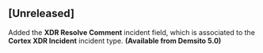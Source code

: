 ## [Unreleased]
Added the **XDR Resolve Comment** incident field, which is associated to the **Cortex XDR Incident** incident type. **(Available from Demsito 5.0)**
